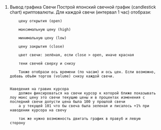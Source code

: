 1.  Вывод графика
        Свечи
            Построй японский свечной график (candlestick chart) криптовалюты. Для каждой свечи (интервал 1 час) отобрази:

            цену открытия (open)

            максимальную цену (high)

            минимальную цену (low)

            цену закрытия (close)

            цвет свечи: зелёная, если close > open, иначе красная

            тени свечей сверху и снизу

            Также отобрази ось времени (по часам) и ось цен. Если возможно, добавь объём торгов (volume) снизу каждой свечи.


        Наведения на гравик курсора
            должен фиксироваться на свечи курсор к которой ближе показывать лоу макс цену это свечи текущию цены и в процентах изменения с последний свечи допусти цена была 100 у прошлой свечи
            а у текущей 101 что бы свеча была зеленая и писалось +1% при наводении курсора на свечу

            так же нужно возможность двигать график в правуб и левую сторону